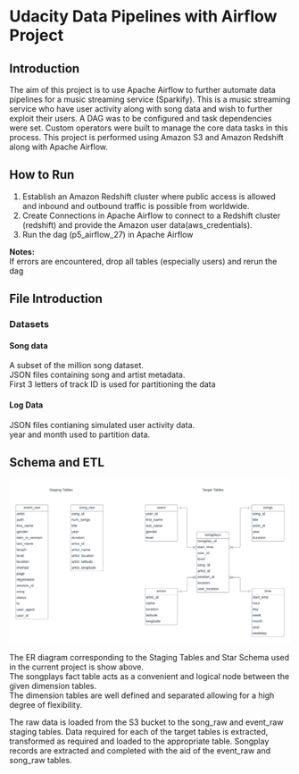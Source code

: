 # Udacity Data Pipelines with Airflow Project

## Introduction

The aim of this project is to use Apache Airflow to further automate data pipelines for a music streaming service (Sparkify). This is a music streaming service who have user activity along with song data and wish to further exploit their users. A DAG was to be configured and task dependencies were set. Custom operators were built to manage the core data tasks in this process. This project is performed using Amazon S3 and Amazon Redshift along with Apache Airflow.

## How to Run

1. Establish an Amazon Redshift cluster where public access is allowed and inbound and outbound traffic is possible from worldwide.
2. Create Connections in Apache Airflow to connect to a Redshift cluster (redshift) and provide the Amazon user data(aws_credentials).
3. Run the dag (p5_airflow_27) in Apache Airflow

**Notes:**  
If errors are encountered, drop all tables (especially users) and rerun the dag

## File Introduction
### Datasets

#### Song data  
A subset of the million song dataset.  
JSON files containing song and artist metadata.  
First 3 letters of track ID is used for partitioning the data
#### Log Data
JSON files contianing simulated user activity data.  
year and month used to partition data.

## Schema and ETL
![ER Diagram for Sparkify Project](er.png)

The ER diagram corresponding to the Staging Tables and Star Schema used in the current project is show above.  
The songplays fact table acts as a convenient and logical node between the given dimension tables.  
The dimension tables are well defined and separated allowing for a high degree of flexibility.  

The raw data is loaded from the S3 bucket to the song_raw and event_raw staging tables.
Data required for each of the target tables is extracted, transformed as required and loaded to the appropriate table.
Songplay records are extracted and completed with the aid of the event_raw and song_raw tables.  





